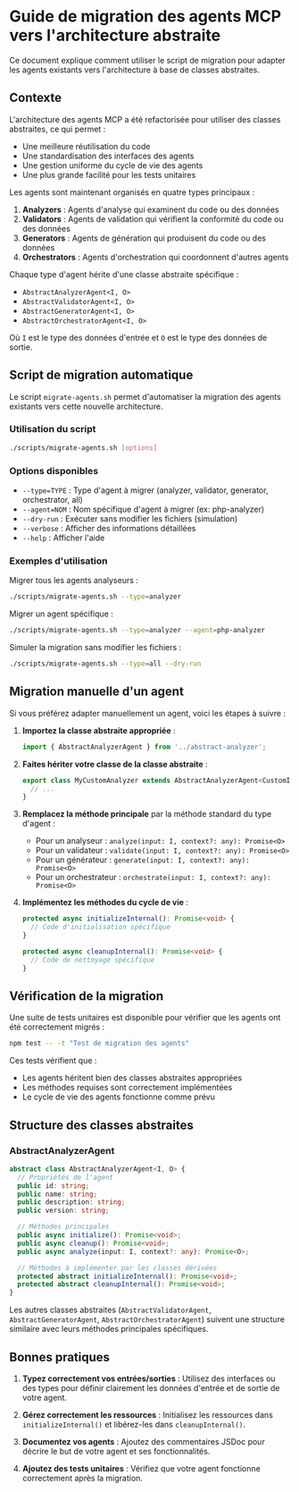 # Guide de migration des agents MCP vers l'architecture abstraite

Ce document explique comment utiliser le script de migration pour adapter les agents existants vers l'architecture à base de classes abstraites.

## Contexte

L'architecture des agents MCP a été refactorisée pour utiliser des classes abstraites, ce qui permet :

- Une meilleure réutilisation du code
- Une standardisation des interfaces des agents
- Une gestion uniforme du cycle de vie des agents
- Une plus grande facilité pour les tests unitaires

Les agents sont maintenant organisés en quatre types principaux :

1. **Analyzers** : Agents d'analyse qui examinent du code ou des données
2. **Validators** : Agents de validation qui vérifient la conformité du code ou des données
3. **Generators** : Agents de génération qui produisent du code ou des données
4. **Orchestrators** : Agents d'orchestration qui coordonnent d'autres agents

Chaque type d'agent hérite d'une classe abstraite spécifique :

- `AbstractAnalyzerAgent<I, O>`
- `AbstractValidatorAgent<I, O>`
- `AbstractGeneratorAgent<I, O>`
- `AbstractOrchestratorAgent<I, O>`

Où `I` est le type des données d'entrée et `O` est le type des données de sortie.

## Script de migration automatique

Le script `migrate-agents.sh` permet d'automatiser la migration des agents existants vers cette nouvelle architecture.

### Utilisation du script

```bash
./scripts/migrate-agents.sh [options]
```

### Options disponibles

- `--type=TYPE` : Type d'agent à migrer (analyzer, validator, generator, orchestrator, all)
- `--agent=NOM` : Nom spécifique d'agent à migrer (ex: php-analyzer)
- `--dry-run` : Exécuter sans modifier les fichiers (simulation)
- `--verbose` : Afficher des informations détaillées
- `--help` : Afficher l'aide

### Exemples d'utilisation

Migrer tous les agents analyseurs :
```bash
./scripts/migrate-agents.sh --type=analyzer
```

Migrer un agent spécifique :
```bash
./scripts/migrate-agents.sh --type=analyzer --agent=php-analyzer
```

Simuler la migration sans modifier les fichiers :
```bash
./scripts/migrate-agents.sh --type=all --dry-run
```

## Migration manuelle d'un agent

Si vous préférez adapter manuellement un agent, voici les étapes à suivre :

1. **Importez la classe abstraite appropriée** :
   ```typescript
   import { AbstractAnalyzerAgent } from '../abstract-analyzer';
   ```

2. **Faites hériter votre classe de la classe abstraite** :
   ```typescript
   export class MyCustomAnalyzer extends AbstractAnalyzerAgent<CustomInput, CustomOutput> {
     // ...
   }
   ```

3. **Remplacez la méthode principale** par la méthode standard du type d'agent :
   - Pour un analyseur : `analyze(input: I, context?: any): Promise<O>`
   - Pour un validateur : `validate(input: I, context?: any): Promise<O>`
   - Pour un générateur : `generate(input: I, context?: any): Promise<O>`
   - Pour un orchestrateur : `orchestrate(input: I, context?: any): Promise<O>`

4. **Implémentez les méthodes du cycle de vie** :
   ```typescript
   protected async initializeInternal(): Promise<void> {
     // Code d'initialisation spécifique
   }

   protected async cleanupInternal(): Promise<void> {
     // Code de nettoyage spécifique
   }
   ```

## Vérification de la migration

Une suite de tests unitaires est disponible pour vérifier que les agents ont été correctement migrés :

```bash
npm test -- -t "Test de migration des agents"
```

Ces tests vérifient que :
- Les agents héritent bien des classes abstraites appropriées
- Les méthodes requises sont correctement implémentées
- Le cycle de vie des agents fonctionne comme prévu

## Structure des classes abstraites

### AbstractAnalyzerAgent

```typescript
abstract class AbstractAnalyzerAgent<I, O> {
  // Propriétés de l'agent
  public id: string;
  public name: string;
  public description: string;
  public version: string;

  // Méthodes principales
  public async initialize(): Promise<void>;
  public async cleanup(): Promise<void>;
  public async analyze(input: I, context?: any): Promise<O>;

  // Méthodes à implémenter par les classes dérivées
  protected abstract initializeInternal(): Promise<void>;
  protected abstract cleanupInternal(): Promise<void>;
}
```

Les autres classes abstraites (`AbstractValidatorAgent`, `AbstractGeneratorAgent`, `AbstractOrchestratorAgent`) suivent une structure similaire avec leurs méthodes principales spécifiques.

## Bonnes pratiques

1. **Typez correctement vos entrées/sorties** : Utilisez des interfaces ou des types pour définir clairement les données d'entrée et de sortie de votre agent.

2. **Gérez correctement les ressources** : Initialisez les ressources dans `initializeInternal()` et libérez-les dans `cleanupInternal()`.

3. **Documentez vos agents** : Ajoutez des commentaires JSDoc pour décrire le but de votre agent et ses fonctionnalités.

4. **Ajoutez des tests unitaires** : Vérifiez que votre agent fonctionne correctement après la migration.